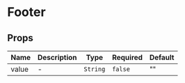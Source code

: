 # Footer

## Props

<!-- @vuese:Footer:props:start -->
|Name|Description|Type|Required|Default|
|---|---|---|---|---|
|value|-|`String`|`false`|""|

<!-- @vuese:Footer:props:end -->


